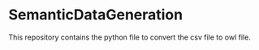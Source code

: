 # SemanticDataGeneration

This repository contains the python file to convert the csv file to owl file.
